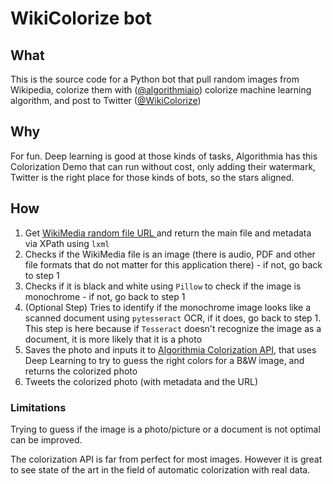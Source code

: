 # WikiColorize bot

## What
This is the source code for a Python bot that pull random images from Wikipedia, colorize them with ([@algorithmiaio](https://twitter.com/algorithmiaio "@algorithmiaio")) colorize machine learning algorithm, and post to Twitter ([@WikiColorize](https://twitter.com/WikiColorize "@WikiColorize"))

## Why
For fun. Deep learning is good at those kinds of tasks, Algorithmia has this Colorization Demo that can run without cost, only adding their watermark, Twitter is the right place for those kinds of bots, so the stars aligned.

## How
1. Get [WikiMedia random file URL ](http://commons.wikimedia.org/wiki/Special:Random/File "WikiMedia random file URL ") and return the main file and metadata via XPath using `lxml`
2. Checks if the WikiMedia file is an image (there is audio, PDF and other file formats that do not matter for this application there) - if not, go back to step 1
3. Checks if it is black and white using `Pillow` to check if the image is monochrome - if not, go back to step 1
4. (Optional Step) Tries to identify if the monochrome image looks like a scanned document using `pytesseract` OCR, if it does, go back to step 1. This step is here because if `Tesseract` doesn't recognize the image as a document, it is more likely that it is a photo
5. Saves the photo and inputs it to [Algorithmia Colorization API](https://demos.algorithmia.com/colorize-photos/ "Algorithmia Colorization Demo API"), that uses Deep Learning to try to guess the right colors for a B&W image, and returns the colorized photo
6. Tweets the colorized photo (with metadata and the URL)

### Limitations
Trying to guess if the image is a photo/picture or a document is not optimal can be improved.

The colorization API is far from perfect for most images. However it is great to see state of the art in the field of automatic colorization with real data.
